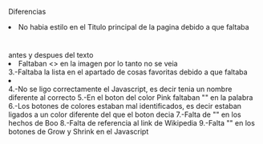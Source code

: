 Diferencias
<li>No habia estilo en el Titulo principal de la pagina debido a que faltaba <h1></h1> antes y despues del texto</li>
<li>Faltaban <> en la imagen por lo tanto no se veia</li>
3.-Faltaba la lista en el apartado de cosas favoritas debido a que faltaba <li></li>
4.-No se ligo correctamente el Javascript, es decir tenia un nombre diferente al correcto
5.-En el boton del color Pink faltaban "" en la palabra
6.-Los botones de colores estaban mal identificados, es decir estaban ligados a un color diferente del que el boton decia
7.-Falta de "" en los hechos de Boo
8.-Falta de referencia al link de Wikipedia
9.-Falta "" en los botones de Grow y Shrink en el Javascript
